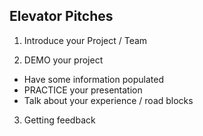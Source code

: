## Elevator Pitches

1. Introduce your Project / Team

2. DEMO your project
 - Have some information populated
 - PRACTICE your presentation
 - Talk about your experience / road blocks

3. Getting feedback
